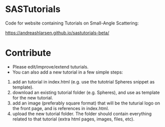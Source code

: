 # SASTutorials
Code for website containing Tutorials on Small-Angle Scattering:

https://andreashlarsen.github.io/sastutorials-beta/

# Contribute
- Please edit/improve/extend tuturials.    
- You can also add a new tutorial in a few simple steps:    
1) add an tutorial in index.html (e.g. use the tutotrial Spheres snippet as template).     
2) download an existing tutorial folder (e.g. Spheres), and use as template for the new tutorial.        
3) add an image (preferably square format) that will be the tuturial logo on the front page, and is references in index.html.     
4) upload the new tutorial folder. The folder should contain everything related to that tutorial (extra html pages, images, files, etc).      
